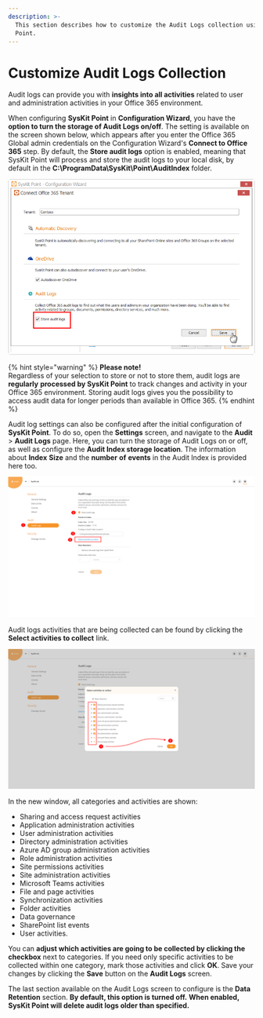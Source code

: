 ```yaml
---
description: >-
  This section describes how to customize the Audit Logs collection using SysKit
  Point.
---
```


# Customize Audit Logs Collection

Audit logs can provide you with **insights into all activities** related to user and administration activities in your Office 365 environment.‌

When configuring **SysKit Point** in **Configuration Wizard**, you have the **option to turn the storage of Audit Logs on/off**. The setting is available on the screen shown below, which appears after you enter the Office 365 Global admin credentials on the Configuration Wizard's **Connect to Office 365** step. By default, the **Store audit logs** option is enabled, meaning that SysKit Point will process and store the audit logs to your local disk, by default in the **C:\ProgramData\SysKit\Point\AuditIndex** folder.

![Store audit logs setting in the Configuration Wizard](../.gitbook/assets/customize-audit-logs-collection_store-audit-logs-settings-1.png)

{% hint style="warning" %}
**Please note!**  
Regardless of your selection to store or not to store them, audit logs are **regularly** **processed by SysKit Point** to track changes and activity in your Office 365 environment. Storing audit logs gives you the possibility to access audit data for longer periods than available in Office 365.
{% endhint %}

Audit log settings can also be configured after the initial configuration of **SysKit Point**. To do so, open the **Settings** screen, and navigate to the **Audit** &gt; **Audit Logs** page. Here, you can turn the storage of Audit Logs on or off, as well as configure the **Audit Index storage location**. The information about **Index** **Size** and the **number** **of** **events** in the Audit Index is provided here too.

![Audit Logs page \(1\) in Settings - Store Audit Logs option \(2\), Audit Index storage location \(3\), and link to manage Audit activities that are collected \(4\) ](../.gitbook/assets/customize_audit_logs_collection_settings_audit_logs_options.png)

Audit logs activities that are being collected can be found by clicking the **Select activities to collect** link.

![Select activities to collect screen](../.gitbook/assets/customize_audit_logs_collection_select_activities_to_collect.png)

In the new window, all categories and activities are shown:

* Sharing and access request activities
* Application administration activities
* User administration activities
* Directory administration activities
* Azure AD group administration activities
* Role administration activities
* Site permissions activities
* Site administration activities
* Microsoft Teams activities
* File and page activities
* Synchronization activities
* Folder activities
* Data governance
* SharePoint list events
* User activities.

You can **adjust which activities are going to be collected by clicking the checkbox** next to categories. If you need only specific activities to be collected within one category, mark those activities and click **OK**. Save your changes by clicking the **Save** button on the **Audit Logs** screen.

The last section available on the Audit Logs screen to configure is the **Data Retention** section. **By default, this option is turned off.** **When enabled, SysKit Point will delete audit logs older than specified.**

